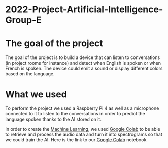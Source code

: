 # 2022-Project-Artificial-Intelligence-Group-E

# The goal of the project

The goal of the project is to build a device that can listen to conversations (in project rooms for instance) and detect when English is spoken or when French is spoken. The device could emit a sound or display different colors based on the language.

# What we used 

To perform the project we used a Raspberry Pi 4 as well as a microphone connected to it to listen to the conversations in order to predict the language spoken thanks to the AI stored on it.

In order to create the [Machine Learning](https://en.wikipedia.org/wiki/Machine_learning), we used [Google Colab](https://colab.research.google.com/?utm_source=scs-index) to be able to retrieve and process the audio data and turn it into spectrograms so that we could train the AI. Here is the link to our [Google Colab](https://colab.research.google.com/drive/1AGPS3GyS9HJcMQ5R2TGQSomvVcMiNvNe?usp=sharing) notebook.
